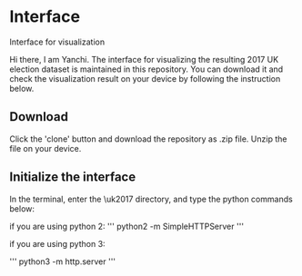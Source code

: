 # Interface
Interface for visualization

Hi there, I am Yanchi. The interface for visualizing the resulting 2017 UK election dataset is maintained in this repository. You can download it and check the visualization result on your device by following the instruction below.

## Download 
Click the 'clone' button and download the repository as .zip file. Unzip the file on your device.

## Initialize the interface
In the terminal, enter the \uk2017 directory, and type the python commands below:

if you are using python 2:
'''
python2 -m SimpleHTTPServer
'''

if you are using python 3:

'''
python3 -m http.server
'''
